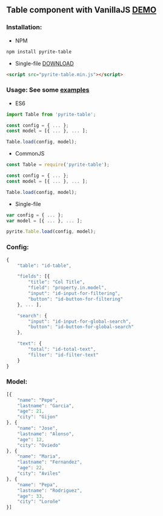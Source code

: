 ## Table component with VanillaJS [DEMO](https://fagarbal.github.io/pyrite-table/)

### Installation:

- NPM

```bash
npm install pyrite-table
```

- Single-file [DOWNLOAD](https://raw.githubusercontent.com/fagarbal/pyrite-table/master/build/pyrite-table.min.js)

```html
<script src="pyrite-table.min.js"></script>
```

### Usage: See some [examples](https://github.com/fagarbal/pyrite-table/tree/master/examples)

- ES6

```javascript
import Table from 'pyrite-table';

const config = { ... };
const model = [{ ... }, ... ];

Table.load(config, model);
```

- CommonJS

```javascript
const Table = require('pyrite-table');

const config = { ... };
const model = [{ ... }, ... ];

Table.load(config, model);
```

- Single-file


```javascript
var config = { ... };
var model = [{ ... }, ... ];

pyrite.Table.load(config, model);
```

### Config: 

```javascript
{
	"table": "id-table",

	"fields": [{
		"title": "Col Title",
		"field": "property.in.model",
		"input": "id-input-for-filtering",
		"button": "id-button-for-filtering"
	}, ... ],

	"search": {
		"input": "id-input-for-global-search",
		"button": "id-button-for-global-search"
	},

	"text": {
		"total": "id-total-text",
		"filter": "id-filter-text"
	}
}
```

### Model:
```javascript
[{
	"name": "Pepe",
	"lastname": "Garcia",
	"age": 21,
	"city": "Gijon"
}, {
	"name": "Jose",
	"lastname": "Alonso",
	"age": 12,
	"city": "Oviedo"
}, {
	"name": "Maria",
	"lastname": "Fernandez",
	"age": 22,
	"city": "Aviles"
}, {
	"name": "Pepa",
	"lastname": "Rodriguez",
	"age": 33,
	"city": "Loroñe"
}]
```

